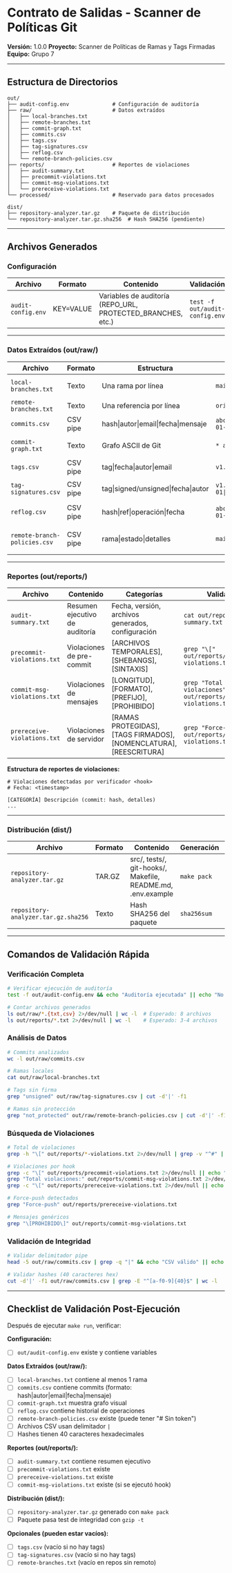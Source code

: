 # Contrato de Salidas - Scanner de Políticas Git

**Versión:** 1.0.0
**Proyecto:** Scanner de Políticas de Ramas y Tags Firmadas
**Equipo:** Grupo 7

---

## Estructura de Directorios

```
out/
├── audit-config.env              # Configuración de auditoría
├── raw/                          # Datos extraídos
│   ├── local-branches.txt
│   ├── remote-branches.txt
│   ├── commit-graph.txt
│   ├── commits.csv
│   ├── tags.csv
│   ├── tag-signatures.csv
│   ├── reflog.csv
│   └── remote-branch-policies.csv
├── reports/                      # Reportes de violaciones
│   ├── audit-summary.txt
│   ├── precommit-violations.txt
│   ├── commit-msg-violations.txt
│   └── prereceive-violations.txt
└── processed/                    # Reservado para datos procesados

dist/
├── repository-analyzer.tar.gz    # Paquete de distribución
└── repository-analyzer.tar.gz.sha256  # Hash SHA256 (pendiente)
```

---

## Archivos Generados

### Configuración

| Archivo | Formato | Contenido | Validación |
|---------|---------|-----------|------------|
| `audit-config.env` | KEY=VALUE | Variables de auditoría (REPO_URL, PROTECTED_BRANCHES, etc.) | `test -f out/audit-config.env` |

---

### Datos Extraídos (out/raw/)

| Archivo | Formato | Estructura | Ejemplo | Validación |
|---------|---------|------------|---------|------------|
| `local-branches.txt` | Texto | Una rama por línea | `main` | `wc -l out/raw/local-branches.txt` |
| `remote-branches.txt` | Texto | Una referencia por línea | `origin/develop` | `cat out/raw/remote-branches.txt` |
| `commits.csv` | CSV pipe | hash\|autor\|email\|fecha\|mensaje | `abc123...\|user\|email\|2025-01-01\|feat: mensaje` | `wc -l out/raw/commits.csv` |
| `commit-graph.txt` | Texto | Grafo ASCII de Git | `* abc123 feat: mensaje` | `head out/raw/commit-graph.txt` |
| `tags.csv` | CSV pipe | tag\|fecha\|autor\|email | `v1.0.0\|2025-01-01\|user\|email` | `cat out/raw/tags.csv` |
| `tag-signatures.csv` | CSV pipe | tag\|signed/unsigned\|fecha\|autor | `v1.0.0\|signed\|2025-01-01\|user` | `grep "unsigned" out/raw/tag-signatures.csv` |
| `reflog.csv` | CSV pipe | hash\|ref\|operación\|fecha | `abc123\|HEAD@{0}\|commit\|2025-01-01` | `grep "forced-update" out/raw/reflog.csv` |
| `remote-branch-policies.csv` | CSV pipe | rama\|estado\|detalles | `main\|protected\|details` | `grep "not_protected" out/raw/remote-branch-policies.csv` |

---

### Reportes (out/reports/)

| Archivo | Contenido | Categorías | Validación |
|---------|-----------|------------|------------|
| `audit-summary.txt` | Resumen ejecutivo de auditoría | Fecha, versión, archivos generados, configuración | `cat out/reports/audit-summary.txt` |
| `precommit-violations.txt` | Violaciones de pre-commit | [ARCHIVOS TEMPORALES], [SHEBANGS], [SINTAXIS] | `grep "\[" out/reports/precommit-violations.txt` |
| `commit-msg-violations.txt` | Violaciones de mensajes | [LONGITUD], [FORMATO], [PREFIJO], [PROHIBIDO] | `grep "Total violaciones" out/reports/commit-msg-violations.txt` |
| `prereceive-violations.txt` | Violaciones de servidor | [RAMAS PROTEGIDAS], [TAGS FIRMADOS], [NOMENCLATURA], [REESCRITURA] | `grep "Force-push" out/reports/prereceive-violations.txt` |

**Estructura de reportes de violaciones:**
```
# Violaciones detectadas por verificador <hook>
# Fecha: <timestamp>

[CATEGORÍA] Descripción (commit: hash, detalles)
...
```

---

### Distribución (dist/)

| Archivo | Formato | Contenido | Generación | Validación |
|---------|---------|-----------|------------|------------|
| `repository-analyzer.tar.gz` | TAR.GZ | src/, tests/, git-hooks/, Makefile, README.md, .env.example | `make pack` | `tar -tzf dist/repository-analyzer.tar.gz \| head` |
| `repository-analyzer.tar.gz.sha256` | Texto | Hash SHA256 del paquete | `sha256sum` | `sha256sum -c dist/repository-analyzer.tar.gz.sha256` |

---

## Comandos de Validación Rápida

### Verificación Completa
```bash
# Verificar ejecución de auditoría
test -f out/audit-config.env && echo "Auditoría ejecutada" || echo "No ejecutada"

# Contar archivos generados
ls out/raw/*.{txt,csv} 2>/dev/null | wc -l  # Esperado: 8 archivos
ls out/reports/*.txt 2>/dev/null | wc -l    # Esperado: 3-4 archivos
```

### Análisis de Datos
```bash
# Commits analizados
wc -l out/raw/commits.csv

# Ramas locales
cat out/raw/local-branches.txt

# Tags sin firma
grep "unsigned" out/raw/tag-signatures.csv | cut -d'|' -f1

# Ramas sin protección
grep "not_protected" out/raw/remote-branch-policies.csv | cut -d'|' -f1
```

### Búsqueda de Violaciones
```bash
# Total de violaciones
grep -h "\[" out/reports/*-violations.txt 2>/dev/null | grep -v "^#" | wc -l

# Violaciones por hook
grep -c "\[" out/reports/precommit-violations.txt 2>/dev/null || echo "0"
grep "Total violaciones:" out/reports/commit-msg-violations.txt 2>/dev/null
grep -c "\[" out/reports/prereceive-violations.txt 2>/dev/null || echo "0"

# Force-push detectados
grep "Force-push" out/reports/prereceive-violations.txt

# Mensajes genéricos
grep "\[PROHIBIDO\]" out/reports/commit-msg-violations.txt
```


### Validación de Integridad
```bash
# Validar delimitador pipe
head -5 out/raw/commits.csv | grep -q "|" && echo "CSV válido" || echo "Sin delimitador"

# Validar hashes (40 caracteres hex)
cut -d'|' -f1 out/raw/commits.csv | grep -E "^[a-f0-9]{40}$" | wc -l
```

---

## Checklist de Validación Post-Ejecución

Después de ejecutar `make run`, verificar:

**Configuración:**
- [ ] `out/audit-config.env` existe y contiene variables

**Datos Extraídos (out/raw/):**
- [ ] `local-branches.txt` contiene al menos 1 rama
- [ ] `commits.csv` contiene commits (formato: hash|autor|email|fecha|mensaje)
- [ ] `commit-graph.txt` muestra grafo visual
- [ ] `reflog.csv` contiene historial de operaciones
- [ ] `remote-branch-policies.csv` existe (puede tener "# Sin token")
- [ ] Archivos CSV usan delimitador `|`
- [ ] Hashes tienen 40 caracteres hexadecimales

**Reportes (out/reports/):**
- [ ] `audit-summary.txt` contiene resumen ejecutivo
- [ ] `precommit-violations.txt` existe
- [ ] `prereceive-violations.txt` existe
- [ ] `commit-msg-violations.txt` existe (si se ejecutó hook)

**Distribución (dist/):**
- [ ] `repository-analyzer.tar.gz` generado con `make pack`
- [ ] Paquete pasa test de integridad con `gzip -t`

**Opcionales (pueden estar vacíos):**
- [ ] `tags.csv` (vacío si no hay tags)
- [ ] `tag-signatures.csv` (vacío si no hay tags)
- [ ] `remote-branches.txt` (vacío en repos sin remoto)